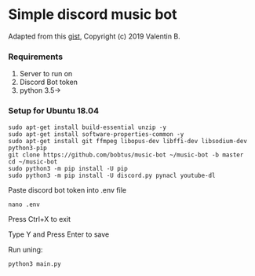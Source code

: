 # Simple discord music bot

Adapted from this [gist](https://gist.github.com/vbe0201/ade9b80f2d3b64643d854938d40a0a2d), Copyright (c) 2019 Valentin B.

### Requirements

1. Server to run on
2. Discord Bot token
3. python 3.5->

### Setup for Ubuntu 18.04

```
sudo apt-get install build-essential unzip -y
sudo apt-get install software-properties-common -y
sudo apt-get install git ffmpeg libopus-dev libffi-dev libsodium-dev python3-pip
git clone https://github.com/bobtus/music-bot ~/music-bot -b master
cd ~/music-bot
sudo python3 -m pip install -U pip
sudo python3 -m pip install -U discord.py pynacl youtube-dl
```

Paste discord bot token into .env file
```
nano .env
```

Press Ctrl+X to exit

Type Y and Press Enter to save

Run uning:
```
python3 main.py
```
